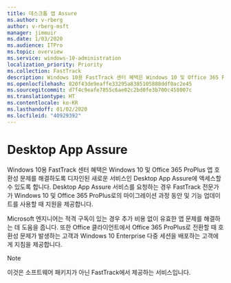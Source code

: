 ```yaml
---
title: 데스크톱 앱 Assure
ms.author: v-rberg
author: v-rberg-msft
manager: jimmuir
ms.date: 1/03/2020
ms.audience: ITPro
ms.topic: overview
ms.service: windows-10-administration
localization_priority: Priority
ms.collection: FastTrack
description: Windows 10용 FastTrack 센터 혜택은 Windows 10 및 Office 365 ProPlus 앱 호환성 문제를 해결하도록 디자인된 서비스인 Desktop App Assure에 액세스할 수 있도록 합니다.
ms.openlocfilehash: 820f43de9eaffe33295a8385105888ddf0ac2e45
ms.sourcegitcommit: d7f4c9eafe7855c6ae02c2bd0fe3b700c458007c
ms.translationtype: HT
ms.contentlocale: ko-KR
ms.lasthandoff: 01/02/2020
ms.locfileid: "40929392"
---
```

# <a name="desktop-app-assure"></a>Desktop App Assure

Windows 10용 FastTrack 센터 혜택은 Windows 10 및 Office 365 ProPlus 앱 호환성 문제를 해결하도록 디자인된 새로운 서비스인 Desktop App Assure에 액세스할 수 있도록 합니다. Desktop App Assure 서비스를 요청하는 경우 FastTrack 전문가가 Windows 10 및 Office 365 ProPlus로의 마이그레이션 과정 동안 및 기능 업데이트를 사용할 때 지원을 제공합니다. 

Microsoft 엔지니어는 적격 구독이 있는 경우 추가 비용 없이 유효한 앱 문제를 해결하는 데 도움을 줍니다. 또한 Office 클라이언트에서 Office 365 ProPlus로 전환할 때 호환성 문제가 발생하는 고객과 Windows 10 Enterprise 다중 세션을 배포하는 고객에게 지침을 제공합니다.  

  > [!NOTE]
> 이것은 소프트웨어 패키지가 아닌 FastTrack에서 제공하는 서비스입니다.

    

 
